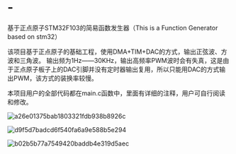 # -
基于正点原子STM32F103的简易函数发生器（This is a Function Generator based on stm32）

该项目基于正点原子的基础工程，使用DMA+TIM+DAC的方式，输出正弦波、方波和三角波。
输出频为1Hz——30KHz，输出高频率PWM波时会有失真，这是由于正点原子板子上的DAC引脚并没有定时器输出复用，所以只能用DAC的方式输出PWM，该方式的装换率较慢。

本项目用户的全部代码都在main.c函数中，里面有详细的注释，用户可自行阅读和修改。

![a26e01375bab1803321fdb938b8926c](https://github.com/user-attachments/assets/a6743232-28d2-451b-b865-32637ed8226d)

![d9f5d7badcd6f540fa6a9e588b5e294](https://github.com/user-attachments/assets/557c341d-bfa4-4a61-aa2e-ec2a93ce6bb2)

![b02b5b77a7549420baddb4e319d5aec](https://github.com/user-attachments/assets/2fbd617f-0b9e-4606-99c5-3be318735b81)
